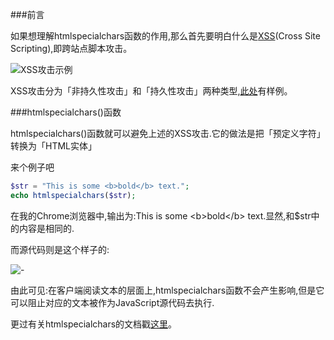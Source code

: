 ###前言

如果想理解htmlspecialchars函数的作用,那么首先要明白什么是[XSS](http://baike.baidu.com/link?url=wpglI3s9Ke_pLRY1vvR7PxoNFbqf-lnTHBRge_raFnyBFmvGwmuM34p3y0kWQNtn)(Cross Site Scripting),即跨站点脚本攻击。

![XSS攻击示例](http://123.57.28.146/Public/Images/201602131.png)

XSS攻击分为「非持久性攻击」和「持久性攻击」两种类型,[此处](http://www.cnblogs.com/bangerlee/archive/2013/04/06/3002142.html)有样例。

###htmlspecialchars()函数

htmlspecialchars()函数就可以避免上述的XSS攻击.它的做法是把「预定义字符」转换为「HTML实体」

来个例子吧

```php
$str = "This is some <b>bold</b> text.";
echo htmlspecialchars($str);
```

在我的Chrome浏览器中,输出为:This is some &lt;b&gt;bold&lt;/b&gt; text.显然,和$str中的内容是相同的.

而源代码则是这个样子的:

![-](http://123.57.28.146/Public/Images/201602132.png)

由此可见:在客户端阅读文本的层面上,htmlspecialchars函数不会产生影响,但是它可以阻止对应的文本被作为JavaScript源代码去执行.

更过有关htmlspecialchars的文档戳[这里](http://www.runoob.com/php/func-string-htmlspecialchars.html)。
